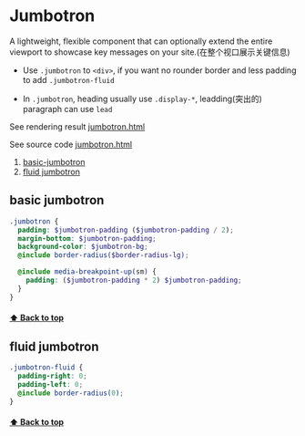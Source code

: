[0.0]: #Jumbotron
[1.0]: #basic-jumbotron
[2.0]: #fluid-jumbotron

[01]: https://823406519.github.io/Bootstrap/Appendix/3Components-B-Jumbotron.html
[02]: ../Appendix/3Components-B-Jumbotron.html
# Jumbotron
A lightweight, flexible component that can optionally extend the entire viewport to showcase key messages on your site.(在整个视口展示关键信息)

* Use `.jumbotron` to `<div>`, if you want no rounder border and less padding to add `.jumbotron-fluid`

* In `.jumbotron`, heading usually use `.display-*`, leadding(突出的) paragraph can use `lead`

See rendering result [jumbotron.html][01]

See source code [jumbotron.html][02]


1. [basic-jumbotron][1.0]
2. [fluid jumbotron][2.0]
## basic jumbotron
```SCSS
.jumbotron {
  padding: $jumbotron-padding ($jumbotron-padding / 2);
  margin-bottom: $jumbotron-padding;
  background-color: $jumbotron-bg;
  @include border-radius($border-radius-lg);

  @include media-breakpoint-up(sm) {
    padding: ($jumbotron-padding * 2) $jumbotron-padding;
  }
}
```
#### [⬆ Back to top][0.0]


## fluid jumbotron
```SCSS
.jumbotron-fluid {
  padding-right: 0;
  padding-left: 0;
  @include border-radius(0);
}
```
#### [⬆ Back to top][0.0]